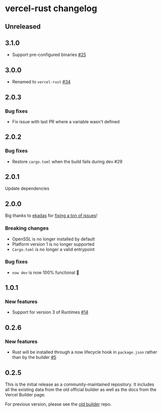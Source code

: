 # vercel-rust changelog

## Unreleased

## 3.1.0

- Support pre-configured binaries [#25](https://github.com/mike-engel/vercel-rust/pull/25)

## 3.0.0

- Renamed to `vercel-rust` [#34](https://github.com/mike-engel/vercel-rust/pull/34)

## 2.0.3

### Bug fixes

- Fix issue with last PR where a variable wasn't defined

## 2.0.2

### Bug fixes

- Restore `cargo.toml` when the build fails during dev #29

## 2.0.1

Update dependencies

## 2.0.0

Big thanks to [ekadas](https://github.com/ekadas) for [fixing a ton of issues](https://github.com/mike-engel/vercel-rust/pull/19)!

### Breaking changes

- OpenSSL is no longer installed by default
- Platform version 1 is no longer supported
- `Cargo.toml` is no longer a valid entrypoint

### Bug fixes

- `now dev` is now 100% functional :tada:

## 1.0.1

### New features

- Support for version 3 of Runtimes [#14](https://github.com/mike-engel/vercel-rust/pull/14)

## 0.2.6

### New features

- Rust will be installed through a now lifecycle hook in `package.json` rather than by the builder [#5](https://github.com/mike-engel/vercel-rust/pull/5)

## 0.2.5

This is the initial release as a community-maintained repository. It includes all the existing data from the old official builder as well as the docs from the Vercel Builder page.

For previous version, please see the [old builder](https://github.com/vercel/now-builders) repo.
